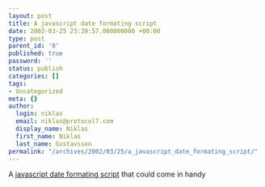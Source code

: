 ```yaml
---
layout: post
title: A javascript date formating script
date: 2002-03-25 23:39:57.000000000 +00:00
type: post
parent_id: '0'
published: true
password: ''
status: publish
categories: []
tags:
- Uncategorized
meta: {}
author:
  login: niklas
  email: niklas@protocol7.com
  display_name: Niklas
  first_name: Niklas
  last_name: Gustavsson
permalink: "/archives/2002/03/25/a_javascript_date_formating_script/"
---
```

A [javascript date formating script](http://www.gazingus.org/js/?id=103) that could come in handy

